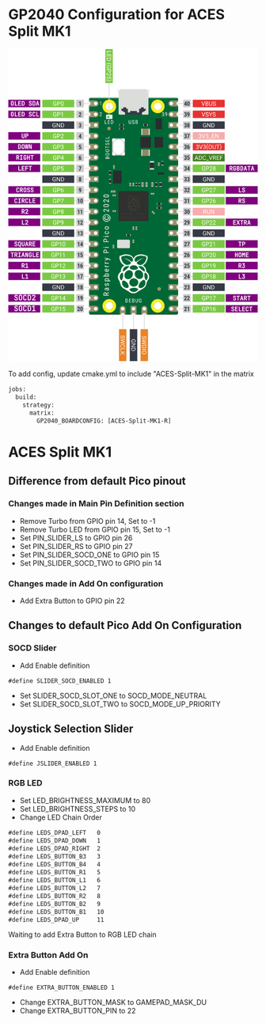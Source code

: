 # GP2040 Configuration for ACES Split MK1

![Pin Mapping](assets/PinMapping.png)

To add config, update cmake.yml to include "ACES-Split-MK1" in the matrix

```
jobs:
  build:
    strategy:
      matrix:
        GP2040_BOARDCONFIG: [ACES-Split-MK1-R]
```

# ACES Split MK1

## Difference from default Pico pinout 

### Changes made in Main Pin Definition section

- Remove Turbo from GPIO pin 14, Set to -1
- Remove Turbo LED from GPIO pin 15, Set to -1
- Set PIN_SLIDER_LS to GPIO pin 26
- Set PIN_SLIDER_RS to GPIO pin 27
- Set PIN_SLIDER_SOCD_ONE to GPIO pin 15
- Set PIN_SLIDER_SOCD_TWO to GPIO pin 14

### Changes made in Add On configuration

- Add Extra Button to GPIO pin 22

## Changes to default Pico Add On Configuration

### SOCD Slider

- Add Enable definition

```
#define SLIDER_SOCD_ENABLED 1
```

- Set SLIDER_SOCD_SLOT_ONE to SOCD_MODE_NEUTRAL
- Set SLIDER_SOCD_SLOT_TWO to SOCD_MODE_UP_PRIORITY

## Joystick Selection Slider

- Add Enable definition

```
#define JSLIDER_ENABLED 1
```

### RGB LED
- Set LED_BRIGHTNESS_MAXIMUM to 80
- Set LED_BRIGHTNESS_STEPS to 10
- Change LED Chain Order

```
#define LEDS_DPAD_LEFT   0
#define LEDS_DPAD_DOWN   1
#define LEDS_DPAD_RIGHT  2
#define LEDS_BUTTON_B3   3
#define LEDS_BUTTON_B4   4
#define LEDS_BUTTON_R1   5
#define LEDS_BUTTON_L1   6
#define LEDS_BUTTON_L2   7
#define LEDS_BUTTON_R2   8
#define LEDS_BUTTON_B2   9
#define LEDS_BUTTON_B1   10
#define LEDS_DPAD_UP     11
```

Waiting to add Extra Button to RGB LED chain

### Extra Button Add On
- Add Enable definition

```
#define EXTRA_BUTTON_ENABLED 1
```

- Change EXTRA_BUTTON_MASK to GAMEPAD_MASK_DU
- Change EXTRA_BUTTON_PIN to 22